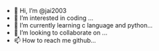 - 👋 Hi, I’m @jai2003
- 👀 I’m interested in coding
...
- 🌱 I’m currently learning c language and python...
- 💞️ I’m looking to collaborate on ...
- 📫 How to reach me github...

<!---
jai2003/jai2003 is a ✨ special ✨ repository because its `README.md` (this file) appears on your GitHub profile.
You can click the Preview link to take a look at your changes.
--->
